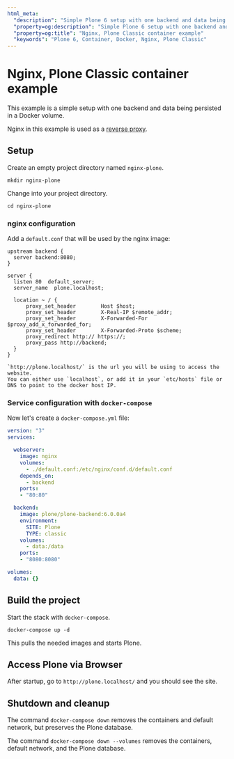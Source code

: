 ```yaml
---
html_meta:
  "description": "Simple Plone 6 setup with one backend and data being persisted in a Docker volume."
  "property=og:description": "Simple Plone 6 setup with one backend and data being persisted in a Docker volume."
  "property=og:title": "Nginx, Plone Classic container example"
  "keywords": "Plone 6, Container, Docker, Nginx, Plone Classic"
---
```


# Nginx, Plone Classic container example

This example is a simple setup with one backend and data being persisted in a Docker volume.

Nginx in this example is used as a [reverse proxy](https://docs.nginx.com/nginx/admin-guide/web-server/reverse-proxy/").


## Setup

Create an empty project directory named `nginx-plone`.

```shell
mkdir nginx-plone
```

Change into your project directory.

```shell
cd nginx-plone
```


### nginx configuration

Add a `default.conf` that will be used by the nginx image:

```nginx
upstream backend {
  server backend:8080;
}

server {
  listen 80  default_server;
  server_name  plone.localhost;

  location ~ / {
      proxy_set_header        Host $host;
      proxy_set_header        X-Real-IP $remote_addr;
      proxy_set_header        X-Forwarded-For $proxy_add_x_forwarded_for;
      proxy_set_header        X-Forwarded-Proto $scheme;
      proxy_redirect http:// https://;
      proxy_pass http://backend;
  }
}
```

```{note}
`http://plone.localhost/` is the url you will be using to access the website.
You can either use `localhost`, or add it in your `etc/hosts` file or DNS to point to the docker host IP.
```

### Service configuration with `docker-compose`

Now let's create a `docker-compose.yml` file:

```yaml
version: "3"
services:

  webserver:
    image: nginx
    volumes:
      - ./default.conf:/etc/nginx/conf.d/default.conf
    depends_on:
      - backend
    ports:
    - "80:80"

  backend:
    image: plone/plone-backend:6.0.0a4
    environment:
      SITE: Plone
      TYPE: classic
    volumes:
      - data:/data
    ports:
    - "8080:8080"

volumes:
  data: {}
```


## Build the project

Start the stack with `docker-compose`.

```shell
docker-compose up -d
```

This pulls the needed images and starts Plone.


## Access Plone via Browser

After startup, go to `http://plone.localhost/` and you should see the site.


## Shutdown and cleanup

The command `docker-compose down` removes the containers and default network, but preserves the Plone database.

The command `docker-compose down --volumes` removes the containers, default network, and the Plone database.
